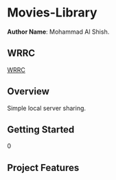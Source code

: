 # Movies-Library


**Author Name**: Mohammad Al Shish.


## WRRC
[WRRC](./task%2011.jpg)


## Overview
Simple local server sharing.


## Getting Started
0

## Project Features
